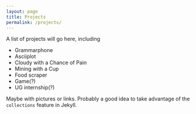 ```yaml
---
layout: page
title: Projects
permalink: /projects/
---
```


A list of projects will go here, including

* Grammarphone
* Asciiplot
* Cloudy with a Chance of Pain
* Mining with a Cup
* Food scraper
* Game(?)
* UG internship(?)

Maybe with pictures or links. Probably a good idea to take advantage of the `collections` feature in Jekyll.